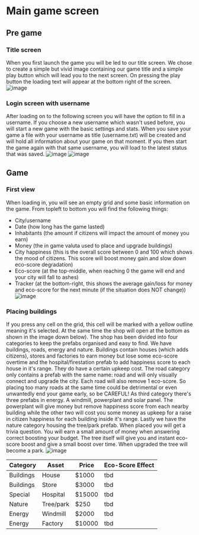 # Main game screen
## Pre game 
### Title screen
When you first launch the game you will be led to our title screen. We chose to create a simple but vivid image containing our game title and a simple play button which will lead you to the next screen.
On pressing the play button the loading text will appear at the bottom right of the screen. 
![image](https://github.com/vives-project-xp/EducationalGame1/assets/113900803/f1819b8f-bdc4-499a-a533-bec8e118f05c)

### Login screen with username
After loading on to the following screen you will have the option to fill in a username. If you choose a new username which wasn't used before, you will start a new game with the basic settings 
and stats. When you save your game a file with your username as title (username.txt) will be created and will hold all information about your game on that moment. If you then start the game again with
that same username, you will load to the latest status that was saved. 
![image](https://github.com/vives-project-xp/EducationalGame1/assets/113900803/0203596b-0b01-4a31-b792-7359fc4de43f)
![image](https://github.com/vives-project-xp/EducationalGame1/assets/113900803/19654c23-61d3-4d59-ae9e-0fd973603eaa)

## Game
### First view
When loading in, you will see an empty grid and some basic information on the game. From topleft to bottom you will find the following things:
- City/username
- Date (how long has the game lasted)
- Inhabitants (the amount if citizens will impact the amount of money you earn)
- Money (the in game valuta used to place and upgrade buildings)
- City happiness (this is the overall score between 0 and 100 which shows the mood of citizens. This score will boost money gain and slow down eco-score degradation)
- Eco-score (at the top-middle, when reaching 0 the game will end and your city will fall to ashes)
- Tracker (at the bottom-right, this shows the average gain/loss for money and eco-score for the next minute (if the situation does NOT change))
![image](https://github.com/vives-project-xp/EducationalGame1/assets/113900803/1274712f-6b84-45bd-89ba-aa7419a8ec8b)

### Placing buildings
If you press any cell on the grid, this cell will be marked with a yellow outline meaning it's selected. At the same time the shop will open at the bottom as shown in the image down below).
The shop has been divided into four categories to keep the prefabs organised and easy to find. We have buildings, roads, energy and nature.
Buildings contain houses (which adds citizens), stores and factories to earn money but lose some eco-score overtime and the hospital/firestation prefab to add happiness score to each house in it's range. They do have a certain upkeep cost. The road category only contains a prefab with the same name: road and will only visually connect and upgrade the city. Each road will also remove 1 eco-score. So placing too many roads at the same time could be detrimental or even unwantedly end your game early, so be CAREFUL! 
As third category there's three prefabs in energy. A windmill, powerplant and solar panel. The powerplant will give money but remove happiness score from each nearby building while the other two will cost you some money as upkeep for a raise in citizen happiness for each building inside it's range. Lastly we have the nature category housing the tree/park prefab. When placed you will get a trivia question. You will earn a small amount of money when answering correct boosting your budget. The tree itself will give you and instant eco-score boost and give a small boost over time. When upgraded the tree will become a park.
![image](https://github.com/vives-project-xp/EducationalGame1/assets/113900803/ddef5ff2-21b1-4fbe-9a2f-521f1e78842b)






| Category         | Asset                        | Price | Eco-Score Effect                               |
|------------------|------------------------------|-------|-------------------------------------------------|
| Buildings        | House                        | $1000 | tbd                                             |
| Buildings        | Store                        | $3000 | tbd                                             |
| Special          | Hospital                     | $15000| tbd                                             |
| Nature           | Tree/park                    | $250  | tbd                                             |
| Energy           | Windmill                     | $2000 | tbd                                             |
| Energy           | Factory                      | $10000| tbd                                             |

